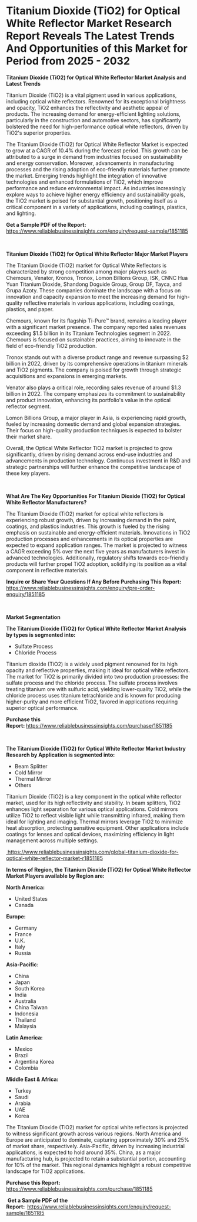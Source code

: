 <p><h1>Titanium Dioxide (TiO2) for Optical White Reflector Market Research Report Reveals The Latest Trends And Opportunities of this Market for Period from 2025 - 2032</h1></p><p><strong>Titanium Dioxide (TiO2) for Optical White Reflector Market Analysis and Latest Trends</strong></p>
<p><p>Titanium Dioxide (TiO2) is a vital pigment used in various applications, including optical white reflectors. Renowned for its exceptional brightness and opacity, TiO2 enhances the reflectivity and aesthetic appeal of products. The increasing demand for energy-efficient lighting solutions, particularly in the construction and automotive sectors, has significantly bolstered the need for high-performance optical white reflectors, driven by TiO2's superior properties.</p><p>The Titanium Dioxide (TiO2) for Optical White Reflector Market is expected to grow at a CAGR of 10.4% during the forecast period. This growth can be attributed to a surge in demand from industries focused on sustainability and energy conservation. Moreover, advancements in manufacturing processes and the rising adoption of eco-friendly materials further promote the market. Emerging trends highlight the integration of innovative technologies and enhanced formulations of TiO2, which improve performance and reduce environmental impact. As industries increasingly explore ways to achieve higher energy efficiency and sustainability goals, the TiO2 market is poised for substantial growth, positioning itself as a critical component in a variety of applications, including coatings, plastics, and lighting.</p></p>
<p><strong>Get a Sample PDF of the Report:&nbsp;</strong> <a href="https://www.reliablebusinessinsights.com/enquiry/request-sample/1851185?utm_campaign=3552&utm_medium=2&utm_source=Github&utm_content=ia&utm_term=15042025&utm_id=titanium-dioxide-tio2-for-optical-white-reflector">https://www.reliablebusinessinsights.com/enquiry/request-sample/1851185</a></p>
<p>&nbsp;</p>
<p><strong>Titanium Dioxide (TiO2) for Optical White Reflector Major Market Players</strong></p>
<p><p>The Titanium Dioxide (TiO2) market for Optical White Reflectors is characterized by strong competition among major players such as Chemours, Venator, Kronos, Tronox, Lomon Billions Group, ISK, CNNC Hua Yuan Titanium Dioxide, Shandong Doguide Group, Group DF, Tayca, and Grupa Azoty. These companies dominate the landscape with a focus on innovation and capacity expansion to meet the increasing demand for high-quality reflective materials in various applications, including coatings, plastics, and paper.</p><p>Chemours, known for its flagship Ti-Pure™ brand, remains a leading player with a significant market presence. The company reported sales revenues exceeding $1.5 billion in its Titanium Technologies segment in 2022. Chemours is focused on sustainable practices, aiming to innovate in the field of eco-friendly TiO2 production.</p><p>Tronox stands out with a diverse product range and revenue surpassing $2 billion in 2022, driven by its comprehensive operations in titanium minerals and TiO2 pigments. The company is poised for growth through strategic acquisitions and expansions in emerging markets.</p><p>Venator also plays a critical role, recording sales revenue of around $1.3 billion in 2022. The company emphasizes its commitment to sustainability and product innovation, enhancing its portfolio's value in the optical reflector segment.</p><p>Lomon Billions Group, a major player in Asia, is experiencing rapid growth, fueled by increasing domestic demand and global expansion strategies. Their focus on high-quality production techniques is expected to bolster their market share.</p><p>Overall, the Optical White Reflector TiO2 market is projected to grow significantly, driven by rising demand across end-use industries and advancements in production technology. Continuous investment in R&D and strategic partnerships will further enhance the competitive landscape of these key players.</p></p>
<p>&nbsp;</p>
<p><strong>What Are The Key Opportunities For Titanium Dioxide (TiO2) for Optical White Reflector Manufacturers?</strong></p>
<p><p>The Titanium Dioxide (TiO2) market for optical white reflectors is experiencing robust growth, driven by increasing demand in the paint, coatings, and plastics industries. This growth is fueled by the rising emphasis on sustainable and energy-efficient materials. Innovations in TiO2 production processes and enhancements in its optical properties are expected to expand application ranges. The market is projected to witness a CAGR exceeding 5% over the next five years as manufacturers invest in advanced technologies. Additionally, regulatory shifts towards eco-friendly products will further propel TiO2 adoption, solidifying its position as a vital component in reflective materials.</p></p>
<p><strong>Inquire or Share Your Questions If Any Before Purchasing This Report:</strong> <a href="https://www.reliablebusinessinsights.com/enquiry/pre-order-enquiry/1851185?utm_campaign=3552&utm_medium=2&utm_source=Github&utm_content=ia&utm_term=15042025&utm_id=titanium-dioxide-tio2-for-optical-white-reflector">https://www.reliablebusinessinsights.com/enquiry/pre-order-enquiry/1851185</a></p>
<p>&nbsp;</p>
<p><strong>Market Segmentation</strong></p>
<p><strong>The Titanium Dioxide (TiO2) for Optical White Reflector Market Analysis by types is segmented into:</strong></p>
<p><ul><li>Sulfate Process</li><li>Chloride Process</li></ul></p>
<p><p>Titanium dioxide (TiO2) is a widely used pigment renowned for its high opacity and reflective properties, making it ideal for optical white reflectors. The market for TiO2 is primarily divided into two production processes: the sulfate process and the chloride process. The sulfate process involves treating titanium ore with sulfuric acid, yielding lower-quality TiO2, while the chloride process uses titanium tetrachloride and is known for producing higher-purity and more efficient TiO2, favored in applications requiring superior optical performance.</p></p>
<p><strong>Purchase this Report:&nbsp;</strong><a href="https://www.reliablebusinessinsights.com/purchase/1851185?utm_campaign=3552&utm_medium=2&utm_source=Github&utm_content=ia&utm_term=15042025&utm_id=titanium-dioxide-tio2-for-optical-white-reflector">https://www.reliablebusinessinsights.com/purchase/1851185</a></p>
<p>&nbsp;</p>
<p><strong>The Titanium Dioxide (TiO2) for Optical White Reflector Market Industry Research by Application is segmented into:</strong></p>
<p><ul><li>Beam Splitter</li><li>Cold Mirror</li><li>Thermal Mirror</li><li>Others</li></ul></p>
<p><p>Titanium Dioxide (TiO2) is a key component in the optical white reflector market, used for its high reflectivity and stability. In beam splitters, TiO2 enhances light separation for various optical applications. Cold mirrors utilize TiO2 to reflect visible light while transmitting infrared, making them ideal for lighting and imaging. Thermal mirrors leverage TiO2 to minimize heat absorption, protecting sensitive equipment. Other applications include coatings for lenses and optical devices, maximizing efficiency in light management across multiple settings.</p></p>
<p><a href="https://www.reliablebusinessinsights.com/global-titanium-dioxide-for-optical-white-reflector-market-r1851185?utm_campaign=3552&utm_medium=2&utm_source=Github&utm_content=ia&utm_term=15042025&utm_id=titanium-dioxide-tio2-for-optical-white-reflector">&nbsp;https://www.reliablebusinessinsights.com/global-titanium-dioxide-for-optical-white-reflector-market-r1851185</a></p>
<p><strong>In terms of Region, the Titanium Dioxide (TiO2) for Optical White Reflector Market Players available by Region are:</strong></p>
<p>
    <p> <strong> North America: </strong>
        <ul>
            <li>United States</li>
            <li>Canada</li>
        </ul>
        </p> 
    <p> <strong> Europe: </strong>
        <ul>
            <li>Germany</li>
            <li>France</li>
            <li>U.K.</li>
            <li>Italy</li>
            <li>Russia</li>
        </ul>
        </p> 
    <p> <strong> Asia-Pacific: </strong>
        <ul>
            <li>China</li>
            <li>Japan</li>
            <li>South Korea</li>
            <li>India</li>
            <li>Australia</li>
            <li>China Taiwan</li>
            <li>Indonesia</li>
            <li>Thailand</li>
            <li>Malaysia</li>
        </ul>
        </p> 
    <p> <strong> Latin America: </strong>
        <ul>
            <li>Mexico</li>
            <li>Brazil</li>
            <li>Argentina Korea</li>
            <li>Colombia</li>
        </ul>
        </p> 
    <p> <strong> Middle East & Africa: </strong>
        <ul>
            <li>Turkey</li>
            <li>Saudi</li>
            <li>Arabia</li>
            <li>UAE</li>
            <li>Korea</li>
        </ul>
    </p>
    </p>
<p><p>The Titanium Dioxide (TiO2) market for optical white reflectors is projected to witness significant growth across various regions. North America and Europe are anticipated to dominate, capturing approximately 30% and 25% of market share, respectively. Asia-Pacific, driven by increasing industrial applications, is expected to hold around 35%. China, as a major manufacturing hub, is projected to retain a substantial portion, accounting for 10% of the market. This regional dynamics highlight a robust competitive landscape for TiO2 applications.</p></p>
<p><strong>Purchase this Report: </strong><a href="https://www.reliablebusinessinsights.com/purchase/1851185?utm_campaign=3552&utm_medium=2&utm_source=Github&utm_content=ia&utm_term=15042025&utm_id=titanium-dioxide-tio2-for-optical-white-reflector">https://www.reliablebusinessinsights.com/purchase/1851185</a></p>
<p>&nbsp;<strong>Get a Sample PDF of the Report:&nbsp;&nbsp;</strong><a href="https://www.reliablebusinessinsights.com/enquiry/request-sample/1851185?utm_campaign=3552&utm_medium=2&utm_source=Github&utm_content=ia&utm_term=15042025&utm_id=titanium-dioxide-tio2-for-optical-white-reflector">https://www.reliablebusinessinsights.com/enquiry/request-sample/1851185</a></p>
<p><strong></strong></p>
<p><p></p><p></p><p></p></p>